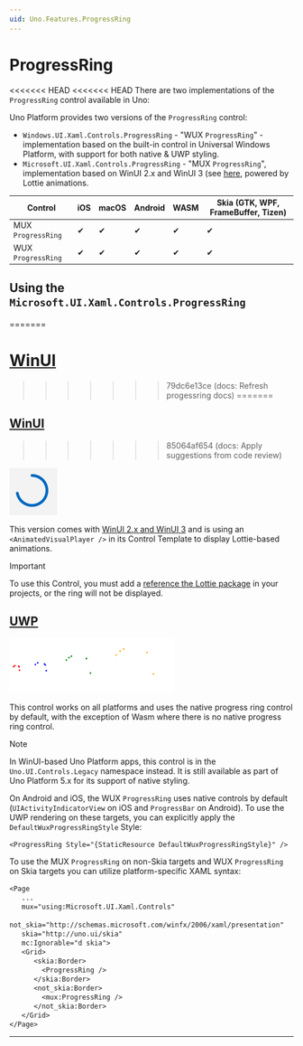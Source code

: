 ```yaml
---
uid: Uno.Features.ProgressRing
---
```


# ProgressRing

<<<<<<< HEAD
<<<<<<< HEAD
There are two implementations of the `ProgressRing` control available in Uno:

Uno Platform provides two versions of the `ProgressRing` control:

* `Windows.UI.Xaml.Controls.ProgressRing` - "WUX `ProgressRing`" - implementation based on the built-in control in Universal Windows Platform, with support for both native & UWP styling.
* `Microsoft.UI.Xaml.Controls.ProgressRing` - "MUX `ProgressRing`", implementation based on WinUI 2.x and WinUI 3 (see [here](https://github.com/microsoft/microsoft-ui-xaml/tree/main/dev/ProgressRing),  powered by Lottie animations.

| Control            | iOS | macOS | Android | WASM | Skia (GTK, WPF, FrameBuffer, Tizen) |
|--------------------|-----|-------|---------|------|-------------------------------------|
| MUX `ProgressRing` | ✔   | ✔     | ✔       | ✔    | ✔                                   |
| WUX `ProgressRing` | ✔   | ✔     | ✔       | ✔    | ✔                                   |

## Using the `Microsoft.UI.Xaml.Controls.ProgressRing`
=======
# [**WinUI**](#tab/winui)
>>>>>>> 79dc6e13ce (docs: Refresh progessring docs)
=======
## [**WinUI**](#tab/winui)
>>>>>>> 85064af654 (docs: Apply suggestions from code review)

![MUX `ProgressRing`](../Assets/features/progressring/muxprogressring.png)

This version comes with [WinUI 2.x and WinUI 3](https://learn.microsoft.com/windows/apps/winui/winui2/release-notes/winui-2.4#progressring) and is using an `<AnimatedVisualPlayer />` in its Control Template to display Lottie-based animations.

> [!IMPORTANT]
> To use this Control, you must add a [reference the Lottie package](xref:Uno.Features.Lottie) in your projects, or the ring will not be displayed.

## [**UWP**](#tab/uwp)

![WUX `ProgressRing`](../Assets/features/progressring/wuxprogressring.png)

This control works on all platforms and uses the native progress ring control by default, with the exception of Wasm where there is no native progress ring control.

> [!NOTE]
> In WinUI-based Uno Platform apps, this control is in the `Uno.UI.Controls.Legacy` namespace instead. It is still available as part of Uno Platform 5.x for its support of native styling.

On Android and iOS, the WUX `ProgressRing` uses native controls by default (`UIActivityIndicatorView` on iOS and `ProgressBar` on Android). To use the UWP rendering on these targets, you can explicitly apply the `DefaultWuxProgressRingStyle` Style:

```xaml
<ProgressRing Style="{StaticResource DefaultWuxProgressRingStyle}" />
```

To use the MUX `ProgressRing` on non-Skia targets and WUX `ProgressRing` on Skia targets you can utilize platform-specific XAML syntax:

```xaml
<Page
   ...
   mux="using:Microsoft.UI.Xaml.Controls"
   not_skia="http://schemas.microsoft.com/winfx/2006/xaml/presentation"
   skia="http://uno.ui/skia"
   mc:Ignorable="d skia">
   <Grid>
      <skia:Border>
        <ProgressRing />
      </skia:Border>
      <not_skia:Border>
        <mux:ProgressRing />
      </not_skia:Border>
   </Grid>
</Page>
```

***
